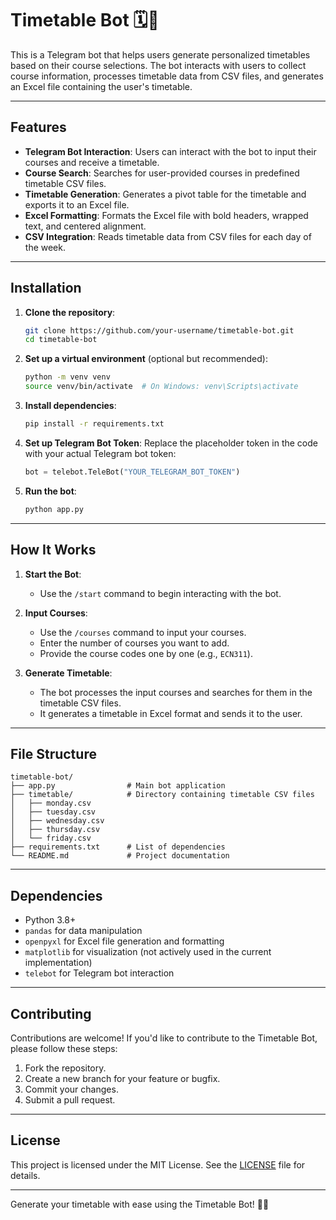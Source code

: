 # Timetable Bot 🗓️🤖

This is a Telegram bot that helps users generate personalized timetables based on their course selections. The bot interacts with users to collect course information, processes timetable data from CSV files, and generates an Excel file containing the user's timetable.

---

## Features

- **Telegram Bot Interaction**: Users can interact with the bot to input their courses and receive a timetable.
- **Course Search**: Searches for user-provided courses in predefined timetable CSV files.
- **Timetable Generation**: Generates a pivot table for the timetable and exports it to an Excel file.
- **Excel Formatting**: Formats the Excel file with bold headers, wrapped text, and centered alignment.
- **CSV Integration**: Reads timetable data from CSV files for each day of the week.

---

## Installation

1. **Clone the repository**:
   ```bash
   git clone https://github.com/your-username/timetable-bot.git
   cd timetable-bot
   ```

2. **Set up a virtual environment** (optional but recommended):
   ```bash
   python -m venv venv
   source venv/bin/activate  # On Windows: venv\Scripts\activate
   ```

3. **Install dependencies**:
   ```bash
   pip install -r requirements.txt
   ```

4. **Set up Telegram Bot Token**:
   Replace the placeholder token in the code with your actual Telegram bot token:
   ```python
   bot = telebot.TeleBot("YOUR_TELEGRAM_BOT_TOKEN")
   ```

5. **Run the bot**:
   ```bash
   python app.py
   ```

---

## How It Works

1. **Start the Bot**:
   - Use the `/start` command to begin interacting with the bot.

2. **Input Courses**:
   - Use the `/courses` command to input your courses.
   - Enter the number of courses you want to add.
   - Provide the course codes one by one (e.g., `ECN311`).

3. **Generate Timetable**:
   - The bot processes the input courses and searches for them in the timetable CSV files.
   - It generates a timetable in Excel format and sends it to the user.

---

## File Structure

```
timetable-bot/
├── app.py                # Main bot application
├── timetable/            # Directory containing timetable CSV files
│   ├── monday.csv
│   ├── tuesday.csv
│   ├── wednesday.csv
│   ├── thursday.csv
│   └── friday.csv
├── requirements.txt      # List of dependencies
└── README.md             # Project documentation
```

---

## Dependencies

- Python 3.8+
- `pandas` for data manipulation
- `openpyxl` for Excel file generation and formatting
- `matplotlib` for visualization (not actively used in the current implementation)
- `telebot` for Telegram bot interaction

---

## Contributing

Contributions are welcome! If you'd like to contribute to the Timetable Bot, please follow these steps:

1. Fork the repository.
2. Create a new branch for your feature or bugfix.
3. Commit your changes.
4. Submit a pull request.

---

## License

This project is licensed under the MIT License. See the [LICENSE](LICENSE) file for details.

---

Generate your timetable with ease using the Timetable Bot! 🚀📅
